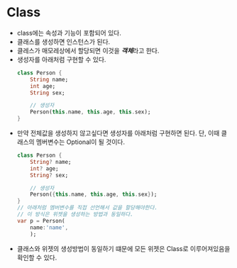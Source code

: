 # Class
- class에는 속성과 기능이 포함되어 있다.
- 클래스를 생성하면 인스턴스가 된다.
- 클레스가 매모레상에서 할당되면 이것을 ***객체***라고 한다.
- 생성자를 아래처럼 구현할 수 있다.
    ```Dart
    class Person {
        String name;
        int age;
        String sex;

        // 생성자
        Person(this.name, this.age, this.sex);
    }
    ```
- 만약 전체값을 생성하지 않고싶다면 생성자를 아래처럼 구현하면 된다. 단, 이때 클래스의 멤버변수는 Optional이 될 것이다.
    ```Dart
    class Person {
        String? name;
        int? age;
        String? sex;

        // 생성자
        Person({this.name, this.age, this.sex});
    }
    // 아래처럼 멤버변수를 직접 선언해서 값을 할당해야한다.
    // 이 방식은 위젯을 생성하는 방법과 동일하다.
    var p = Person(
        name:'name',
        );
    ```
- 클래스와 위젯의 생성방법이 동일하기 떄문에 모든 위젯은 Class로 이루어져있음을 확인할 수 있다.